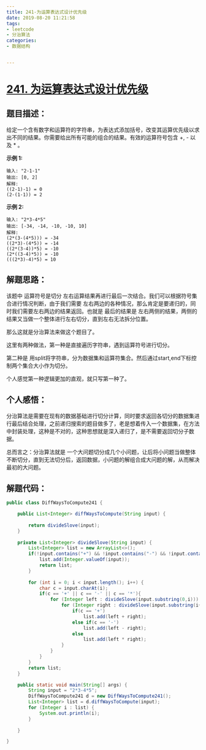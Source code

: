 ```yaml
---
title: 241-为运算表达式设计优先级
date: 2019-08-20 11:21:58
tags:
- leetcode
- 分治算法
categories:
- 数据结构


---
```




# [241. 为运算表达式设计优先级](https://leetcode-cn.com/problems/different-ways-to-add-parentheses/)

## 题目描述：

给定一个含有数字和运算符的字符串，为表达式添加括号，改变其运算优先级以求出不同的结果。你需要给出所有可能的组合的结果。有效的运算符号包含 +, - 以及 * 。

**示例 1:**

```objc
输入: "2-1-1"
输出: [0, 2]
解释: 
((2-1)-1) = 0 
(2-(1-1)) = 2
```
<!--more-->
**示例 2:**

```objc
输入: "2*3-4*5"
输出: [-34, -14, -10, -10, 10]
解释: 
(2*(3-(4*5))) = -34 
((2*3)-(4*5)) = -14 
((2*(3-4))*5) = -10 
(2*((3-4)*5)) = -10 
(((2*3)-4)*5) = 10
```



## 解题思路：

该题中 运算符号是切分 左右运算结果再进行最后一次结合。我们可以根据符号集合进行情况判断，由于我们需要 左右两边的各种情况，那么肯定是要递归的，同时我们需要左右两边的结果返回。也就是 最后的结果是 左右两侧的结果，两侧的结果又当做一个整体进行左右切分，直到左右无法拆分位置。

那么这就是分治算法来做这个题目了。

这里有两种做法，第一种是直接遍历字符串，遇到运算符号进行切分。

第二种是 用split将字符串，分为数据集和运算符集合。然后通过start,end下标控制两个集合大小作为切分。

个人感觉第一种逻辑更加的直观，就只写第一种了。



## 个人感悟：

分治算法是需要在现有的数据基础进行切分计算，同时要求返回各切分的数据集进行最后结合处理，之前递归搜索的题目做多了，老是想着传入一个数据集，在方法中封装处理，这种是不对的，这种思想就是深入递归了，是不需要返回切分子数据。

总而言之：分治算法就是 一个大问题切分成几个小问题，让后将小问题当做整体不断切分，直到无法切分后，返回数据，小问题的解组合成大问题的解，从而解决最初的大问题。



## 解题代码：

```java
public class DiffWaysToCompute241 {

    public List<Integer> diffWaysToCompute(String input) {
    	
    	return divideSlove(input);
    }
    
	private List<Integer> divideSlove(String input) {
		List<Integer> list = new ArrayList<>();
		if(!input.contains("+") && !input.contains("-") && !input.contains("*")){
		    list.add(Integer.valueOf(input));
			return list;
		}
		
		for (int i = 0; i < input.length(); i++) {
			char c = input.charAt(i);
			if(c == '+' || c == '-' || c == '*'){
				for (Integer left : divideSlove(input.substring(0,i))) {
					for (Integer right : divideSlove(input.substring(i+1,input.length()))) {
						if(c == '+')
							list.add(left + right);
						else if(c == '-')
							list.add(left - right);
						else
							list.add(left * right);
					}
				}
			}
		}
		return list;
	}

	public static void main(String[] args) {
        String input = "2*3-4*5";
        DiffWaysToCompute241 d = new DiffWaysToCompute241();
        List<Integer> list = d.diffWaysToCompute(input);
        for (Integer i : list) {
			System.out.println(i);
		}
        
	}

}

```


